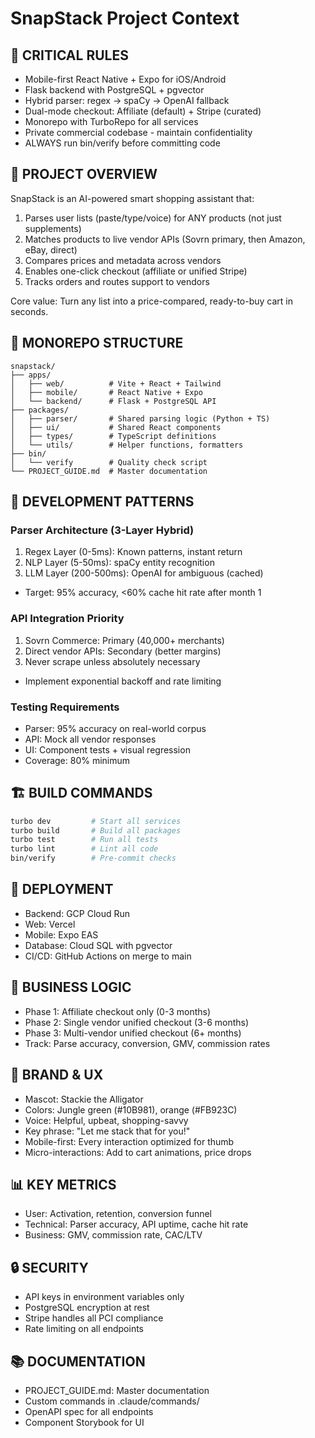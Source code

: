 # SnapStack Project Context

## 🚨 CRITICAL RULES
- Mobile-first React Native + Expo for iOS/Android
- Flask backend with PostgreSQL + pgvector
- Hybrid parser: regex → spaCy → OpenAI fallback
- Dual-mode checkout: Affiliate (default) + Stripe (curated)
- Monorepo with TurboRepo for all services
- Private commercial codebase - maintain confidentiality
- ALWAYS run bin/verify before committing code

## 🎯 PROJECT OVERVIEW
SnapStack is an AI-powered smart shopping assistant that:
1. Parses user lists (paste/type/voice) for ANY products (not just supplements)
2. Matches products to live vendor APIs (Sovrn primary, then Amazon, eBay, direct)
3. Compares prices and metadata across vendors
4. Enables one-click checkout (affiliate or unified Stripe)
5. Tracks orders and routes support to vendors

Core value: Turn any list into a price-compared, ready-to-buy cart in seconds.

## 📁 MONOREPO STRUCTURE
```
snapstack/
├── apps/
│   ├── web/          # Vite + React + Tailwind
│   ├── mobile/       # React Native + Expo
│   └── backend/      # Flask + PostgreSQL API
├── packages/
│   ├── parser/       # Shared parsing logic (Python + TS)
│   ├── ui/           # Shared React components
│   ├── types/        # TypeScript definitions
│   └── utils/        # Helper functions, formatters
├── bin/
│   └── verify        # Quality check script
└── PROJECT_GUIDE.md  # Master documentation
```

## 🔧 DEVELOPMENT PATTERNS

### Parser Architecture (3-Layer Hybrid)
1. Regex Layer (0-5ms): Known patterns, instant return
2. NLP Layer (5-50ms): spaCy entity recognition
3. LLM Layer (200-500ms): OpenAI for ambiguous (cached)
- Target: 95% accuracy, <60% cache hit rate after month 1

### API Integration Priority
1. Sovrn Commerce: Primary (40,000+ merchants)
2. Direct vendor APIs: Secondary (better margins)
3. Never scrape unless absolutely necessary
- Implement exponential backoff and rate limiting

### Testing Requirements
- Parser: 95% accuracy on real-world corpus
- API: Mock all vendor responses
- UI: Component tests + visual regression
- Coverage: 80% minimum

## 🏗️ BUILD COMMANDS
```bash
turbo dev         # Start all services
turbo build       # Build all packages
turbo test        # Run all tests
turbo lint        # Lint all code
bin/verify        # Pre-commit checks
```

## 🚀 DEPLOYMENT
- Backend: GCP Cloud Run
- Web: Vercel
- Mobile: Expo EAS
- Database: Cloud SQL with pgvector
- CI/CD: GitHub Actions on merge to main

## 💼 BUSINESS LOGIC
- Phase 1: Affiliate checkout only (0-3 months)
- Phase 2: Single vendor unified checkout (3-6 months)
- Phase 3: Multi-vendor unified checkout (6+ months)
- Track: Parse accuracy, conversion, GMV, commission rates

## 🎨 BRAND & UX
- Mascot: Stackie the Alligator
- Colors: Jungle green (#10B981), orange (#FB923C)
- Voice: Helpful, upbeat, shopping-savvy
- Key phrase: "Let me stack that for you!"
- Mobile-first: Every interaction optimized for thumb
- Micro-interactions: Add to cart animations, price drops

## 📊 KEY METRICS
- User: Activation, retention, conversion funnel
- Technical: Parser accuracy, API uptime, cache hit rate
- Business: GMV, commission rate, CAC/LTV

## 🔒 SECURITY
- API keys in environment variables only
- PostgreSQL encryption at rest
- Stripe handles all PCI compliance
- Rate limiting on all endpoints

## 📚 DOCUMENTATION
- PROJECT_GUIDE.md: Master documentation
- Custom commands in .claude/commands/
- OpenAPI spec for all endpoints
- Component Storybook for UI